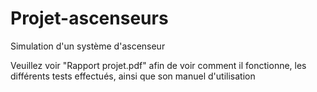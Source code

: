 # Projet-ascenseurs
 Simulation d'un système d'ascenseur
 
Veuillez voir "Rapport projet.pdf" afin de voir comment il fonctionne, les différents tests effectués, ainsi que son manuel d'utilisation
